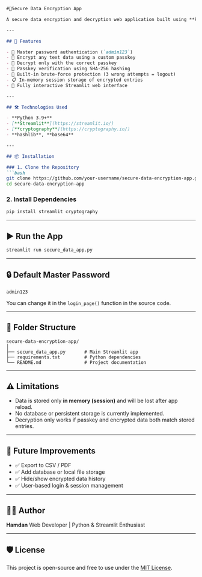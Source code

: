 



````markdown
#🔐Secure Data Encryption App

A secure data encryption and decryption web application built using **Python** and **Streamlit**. This tool allows users to safely encrypt and decrypt text using a custom passkey, protected by a master password login system.

---

## 🚀 Features

- 🔑 Master password authentication (`admin123`)
- 🧾 Encrypt any text data using a custom passkey
- 🔐 Decrypt only with the correct passkey
- 🔄 Passkey verification using SHA-256 hashing
- 🧠 Built-in brute-force protection (3 wrong attempts = logout)
- 📋 In-memory session storage of encrypted entries
- 📱 Fully interactive Streamlit web interface

---

## 🛠️ Technologies Used

- **Python 3.9+**
- [**Streamlit**](https://streamlit.io/)
- [**cryptography**](https://cryptography.io/)
- **hashlib**, **base64**

---

## 📦 Installation

### 1. Clone the Repository
```bash
git clone https://github.com/your-username/secure-data-encryption-app.git
cd secure-data-encryption-app
````

### 2. Install Dependencies


```bash
pip install streamlit cryptography
```

---

## ▶️ Run the App

```bash
streamlit run secure_data_app.py
```

---

## 🔒 Default Master Password

```
admin123
```

You can change it in the `login_page()` function in the source code.

---



## 📁 Folder Structure

```
secure-data-encryption-app/
│
├── secure_data_app.py       # Main Streamlit app
├── requirements.txt         # Python dependencies
└── README.md                # Project documentation
```

---

## ⚠️ Limitations

* Data is stored only **in memory (session)** and will be lost after app reload.
* No database or persistent storage is currently implemented.
* Decryption only works if passkey and encrypted data both match stored entries.

---

## 📌 Future Improvements

* ✅ Export to CSV / PDF
* ✅ Add database or local file storage
* ✅ Hide/show encrypted data history
* ✅ User-based login & session management

---

## 👨‍💻 Author

**Hamdan**
Web Developer | Python & Streamlit Enthusiast

---

## 🛡️ License

This project is open-source and free to use under the [MIT License](LICENSE).

````


